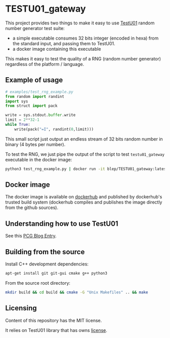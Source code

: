 # TESTU01_gateway

This project provides two things to make it easy to use [TestU01](http://simul.iro.umontreal.ca/testu01/tu01.html)
random number generator test suite:

- a simple executable consumes 32 bits integer (encoded in hexa) from the standard input, and passing them to TestU01.
- a docker image containing this executable

This makes it easy to test the quality of a RNG (random number generator) regardless of the platform / language.

## Example of usage

```python
# examples/test_rng_example.py
from random import randint
import sys
from struct import pack

write = sys.stdout.buffer.write
limit = 2**32-1
while True:
    write(pack("=I", randint(0,limit)))
```

This small script just output an endless stream of 32 bits random number 
in binary (4 bytes per number).

To test the RNG, we just pipe the output of the script to test 
`testu01_gateway` executable in the docker image:

```bash
python3 test_rng_example.py | docker run -it blep/TESTU01_gateway:latest --smallcrunch
```

## Docker image

The docker image is available on [dockerhub](https://github.com/blep/testu01_gateway)
and published by dockerhub's trusted build system (dockerhub compiles and publishes
the image directly from the github sources).

## Understanding how to use TestU01

See this [PCG Blog Entry](http://www.pcg-random.org/posts/pcg-passes-practrand.html).

## Building from the source

Install C++ development dependencies:

```bash
apt-get install git git-gui cmake g++ python3
```

From the source root directory:

```bash
mkdir build && cd build && cmake -G "Unix Makefiles" .. && make
```

## Licensing

Content of this repository has the MIT license.

It relies on TestU01 library that has owns [license](http://simul.iro.umontreal.ca/testu01/copyright.html).
